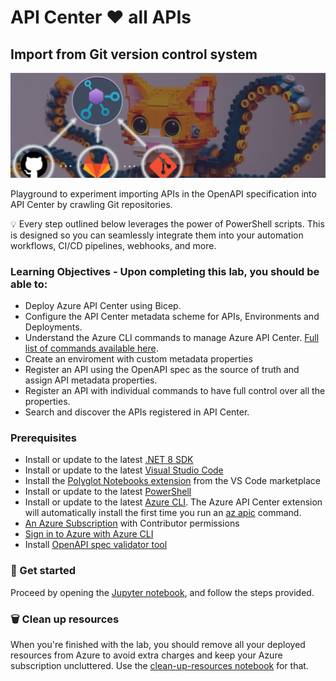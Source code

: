 # API Center ❤️ all APIs

## Import from Git version control system
![image](../../images/import-from-git.png)

Playground to experiment importing APIs in the OpenAPI specification into API Center by crawling Git repositories.

💡 Every step outlined below leverages the power of PowerShell scripts. This is designed so you can seamlessly integrate them into your automation workflows, CI/CD pipelines, webhooks, and more.

### Learning Objectives - Upon completing this lab, you should be able to:
- Deploy Azure API Center using Bicep.
- Configure the API Center metadata scheme for APIs, Environments and Deployments.
- Understand the Azure CLI commands to manage Azure API Center. [Full list of commands available here](https://learn.microsoft.com/en-us/cli/azure/apic?view=azure-cli-latest).
- Create an enviroment with custom metadata properties 
- Register an API using the OpenAPI spec as the source of truth and assign API metadata properties.
- Register an API with individual commands to have full control over all the properties. 
- Search and discover the APIs registered in API Center.

### Prerequisites
- Install or update to the latest [.NET 8 SDK](https://dotnet.microsoft.com/en-us/download)
- Install or update to the latest [Visual Studio Code](https://code.visualstudio.com/)
- Install the [Polyglot Notebooks extension](https://marketplace.visualstudio.com/items?itemName=ms-dotnettools.dotnet-interactive-vscode) from the VS Code marketplace
- Install or update to the latest [PowerShell](https://learn.microsoft.com/en-us/powershell/scripting/install/installing-powershell)
- Install or update to the latest [Azure CLI](https://learn.microsoft.com/en-us/cli/azure/install-azure-cli). The Azure API Center extension will automatically install the first time you run an [az apic](https://learn.microsoft.com/en-us/cli/azure/apic?view=azure-cli-latest) command.
- [An Azure Subscription](https://azure.microsoft.com/en-us/free/) with Contributor permissions
- [Sign in to Azure with Azure CLI](https://learn.microsoft.com/en-us/cli/azure/authenticate-azure-cli-interactively)
- Install [OpenAPI spec validator tool](https://openapi-spec-validator.readthedocs.io/en/latest/index.html)

### 🚀 Get started
Proceed by opening the [Jupyter notebook](import-from-generic-openapi.ipynb), and follow the steps provided.

### 🗑️ Clean up resources
When you're finished with the lab, you should remove all your deployed resources from Azure to avoid extra charges and keep your Azure subscription uncluttered.
Use the [clean-up-resources notebook](clean-up-resources.ipynb) for that.